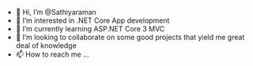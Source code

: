 - 👋 Hi, I’m @Sathiyaraman
- 👀 I’m interested in .NET Core App development
- 🌱 I’m currently learning ASP.NET Core 3 MVC
- 💞️ I’m looking to collaborate on some good projects that yield me great deal of knowledge
- 📫 How to reach me ...

<!---
Sathiyaraman/Sathiyaraman is a ✨ special ✨ repository because its `README.md` (this file) appears on your GitHub profile.
You can click the Preview link to take a look at your changes.
--->
